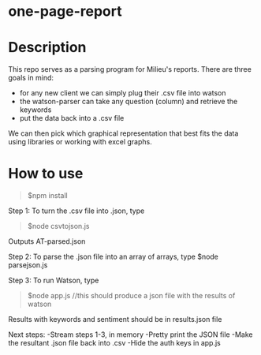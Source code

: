 # one-page-report

Description
===========

This repo serves as a parsing program for Milieu's reports. There are three goals in mind:

- for any new client we can simply plug their .csv file into watson
- the watson-parser can take any question (column) and retrieve the keywords
- put the data back into a .csv file

We can then pick which graphical representation that best fits the data using libraries or working with excel graphs.

How to use
=======
>$npm install

Step 1: To turn the .csv file into .json, type
>$node csvtojson.js

Outputs AT-parsed.json

Step 2: To parse the .json file into an array of arrays, type
$node parsejson.js

Step 3: To run Watson, type
>$node app.js //this should produce a json file with the results of watson

Results with keywords and sentiment should be in results.json file

Next steps:
-Stream steps 1-3, in memory
-Pretty print the JSON file
-Make the resultant .json file back into .csv
-Hide the auth keys in app.js 
